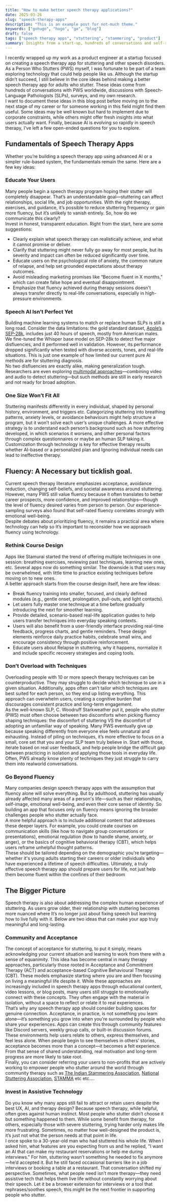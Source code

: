 ```yaml
---
title: "How to make better speech therapy applications?"
date: 2025-03-26
slug: "speech-therapy-apps"
description: "This is an example post for not-much theme."
keywords: ["gohugo", "hugo", "go", "blog"]
draft: false
tags: ["speech therapy apps", "stuttering", "stammering", "product"]
summary: Insights from a start-up, hundreds of conversations and self-reflection.
---
```


I recently wrapped up my work as a product engineer at a startup focused on creating a speech therapy app for stuttering and other speech disorders. As a Person Who Stutters (PWS) myself, I was fortunate to be part of a team exploring technology that could help people like us. Although the startup didn’t succeed, I still believe in the core ideas behind making a better speech therapy app for adults who stutter. These ideas come from hundreds of conversations with PWS worldwide, discussions with Speech-Language Pathologists (SLPs), surveys, and my own research.
<br> I want to document these ideas in this blog post before moving on to the next stage of my career or for someone working in this field might find them useful. Some ideas may be well known but hard to implement due to corporate constraints, while others might offer fresh insights into what users actually want. Finally, because AI is evolving so rapidly in speech therapy, I’ve left a few open-ended questions for you to explore.

## Fundamentals of Speech Therapy Apps
Whether you’re building a speech therapy app using advanced AI or a simpler rule-based system, the fundamentals remain the same. Here are a few key ideas:
 
### Educate Your Users
 Many people begin a speech therapy program hoping their stutter will completely disappear. That’s an understandable goal—stuttering can affect relationships, social life, and job opportunities. With the right therapy, exercises, and guidance, it’s possible to reduce stuttering frequency or gain more fluency, but it’s unlikely to vanish entirely. So, how do we communicate this clearly?
<br> Invest in honest, transparent education. Right from the start, here are some suggestions:
- Clearly explain what speech therapy can realistically achieve, and what it cannot promise or deliver.
- Clarify that stuttering might never fully go away for most people, but its severity and impact can often be reduced significantly over time.
- Educate users on the psychological role of anxiety, the common nature of relapse, and help set grounded expectations about therapy outcomes.
- Avoid misleading marketing promises like “Become fluent in X months,” which can create false hope and eventual disappointment.
- Emphasize that fluency achieved during therapy sessions doesn't always transfer directly to real-life conversations, especially in high-pressure environments.

### Speech AI Isn’t Perfect Yet
Building machine learning systems to match or replace human SLPs is still a long road. Consider the data limitations: the gold standard dataset, [Apple’s SEP-28k](https://machinelearning.apple.com/research/stuttering-event-detection), includes just 40 hours of speech, mostly from American males. We fine-tuned the  Whisper base model on SEP-28k to detect five major disfluencies, and it performed well in validation. However, its performance dropped significantly when tested with diverse accents, tones, and real-life situations. This is just one example of how limited our current pure AI methods are for stuttering diagnosis.
<br> No two disfluencies are exactly alike, making generalization tough. Researchers are even exploring [multimodal approaches](https://arxiv.org/abs/2406.06964)—combining video and audio to detect stuttering—but such methods are still in early research and not ready for broad adoption.

### One Size Won’t Fit All
Stuttering manifests differently in every individual, shaped by personal history, environment, and triggers etc. Categorizing stuttering into breathing patterns, anxiety levels, or avoidance behaviours might help structure a program, but it won’t solve each user’s unique challenges. A more effective strategy is to understand each person’s background such as how stuttering developed, in which scenarios it worsens, and other personal factors through complex questionnaires or maybe an human SLP taking it.
<br> Customization through technology is key for effective therapy results whether AI-based or a personalized plan and Ignoring individual needs can lead to ineffective therapy.

## Fluency:  A Necessary but ticklish goal.
Current speech therapy literature emphasizes acceptance, avoidance reduction, changing self-beliefs, and societal awareness around stuttering. However, many PWS still value fluency because it often translates to better career prospects, more confidence, and improved relationships—though the level of fluency desired varies from person to person. Our experience-sampling surveys also found that self-rated fluency correlates strongly with emotional well-being.
<br> Despite debates about prioritizing fluency, it remains a practical area where technology can help so It’s important to reconsider how we approach fluency using technology. 

### Rethink Course Design
Apps like Stamurai started the trend of offering multiple techniques in one session: breathing exercises, reviewing past techniques, learning new ones, etc. Several apps now do something similar. The downside is that users may be overwhelmed, with little time to practice existing techniques before moving on to new ones.
<br> A better approach starts from the course design itself, here are few ideas:
- Break fluency training into smaller, focused, and clearly defined modules (e.g., gentle onset, prolongation, pull-outs, and light contacts).
- Let users fully master one technique at a time before gradually introducing the next for smoother learning.
- Provide detailed, scenario-based real-life application guides to help users transfer techniques into everyday speaking contexts.
- Users will also benefit from a user-friendly interface providing real-time feedback, progress charts, and gentle reminders. These design elements reinforce daily practice habits, celebrate small wins, and encourage consistency through positive reinforcement.
- Educate users about Relapse in stuttering, why it happens, normalize it and include specific recovery strategies and coping tools.

### Don’t Overload with Techniques
Overloading people with 10 or more speech therapy techniques can be counterproductive. They may struggle to decide which technique to use in a given situation. Additionally, apps often can’t tailor which techniques are best suited for each person, so they end up listing everything. This approach can overwhelm users, creating a cognitive burden that discourages consistent practice and long-term engagement.
<br> As the well-known SLP, C. Woodruff Starkweather put it, people who stutter (PWS) must often choose between two discomforts when picking fluency shaping techniques: the discomfort of stuttering VS the discomfort of adopting an unfamiliar way of speaking. Many PWS eventually give up because speaking differently from everyone else feels unnatural and exhausting. Instead of piling on techniques, it’s more effective to focus on a small, core set that you and your SLP team truly believe in. Start with those, iterate based on real user feedback, and help people bridge the difficult gap between practicing in isolation and applying those tools in everyday life. Often, PWS already know plenty of techniques they just struggle to carry them into realworld conversations.
### Go Beyond Fluency
Many companies design speech therapy apps with the assumption that fluency alone will solve everything. But by adulthood, stuttering has usually already affected many areas of a person's life—such as their relationships, self-image, emotional well-being, and even their core sense of identity. So building an app that focuses only on fluency means ignoring the broader challenges people who stutter actually face.
<br> A more helpful approach is to include additional content that addresses these deeper layers. For example, you could create courses on communication skills (like how to navigate group conversations or presentations), emotional regulation (how to handle shame, anxiety, or anger), or the basics of cognitive behavioral therapy (CBT), which helps users reframe unhelpful thought patterns.
<br> These should be tailored depending on the demographic you're targeting—whether it's young adults starting their careers or older individuals who have experienced a lifetime of speech difficulties. Ultimately, a truly effective speech therapy app should prepare users for life, not just help them become fluent within the confines of their bedroom

## The Bigger Picture

Speech therapy is also about addressing the complex human experience of stuttering. As users grow older, their relationship with stuttering becomes more nuanced where It’s no longer just about fixing speech but learning how to live fully with it. Below are two ideas that can make your app truly meaningful and long-lasting.

### Community and Acceptance
The concept of acceptance for stuttering, to put it simply, means acknowledging your current situation and learning to work from there with a sense of equanimity. This idea has become central in many therapy approaches, particularly those rooted in Acceptance and Commitment Therapy (ACT) and acceptance-based Cognitive Behavioural Therapy (CBT). These models emphasize starting where you are and then focusing on living a meaningful life despite it. While these approaches are increasingly included in speech therapy apps through educational content, video lessons, or blog posts, many users still struggle to emotionally connect with these concepts. They often engage with the material in isolation, without a space to reflect or relate it to real experiences.
<br> That’s why any speech therapy app should consider building spaces for genuine connection. Acceptance, in practice, is not something you learn alone—it’s something you grow into when you're surrounded by people who share your experiences. Apps can create this through community features like Discord servers, weekly group calls, or built-in discussion forums. These environments help users relate to others, express themselves, and feel less alone. When people begin to see themselves in others’ stories, acceptance becomes more than a concept—it becomes a felt experience. From that sense of shared understanding, real motivation and long-term progress are more likely to take root.
<br> Finally, you can consider referring your users to non-profits that are actively working to empower people who stutter around the world through community therapy such as [The Indian Stammering Association](https://stammer.in/home/), [National Stuttering Association](https://www.westutter.org/), [STAMMA](https://stamma.org/) etc etc....

### Invest in Assistive Technology
Do you know why many apps still fail to attract or retain users despite the best UX, AI, and therapy design? Because speech therapy, while helpful, often goes against human instinct. Most people who stutter didn’t choose it but something happened to them. While some benefit from therapy, for others, especially those with severe stuttering, trying harder only makes life more frustrating. Sometimes, no matter how well-designed the product is, it’s just not what the person needs at that point in life. 
<br> I once spoke to a 30-year-old man who had stuttered his whole life. When I asked him, what features are you expecting from us and he replied, "I want an AI that can make my restaurant reservations or help me during interviews." For him, stuttering wasn’t something he needed to fix anymore—he’d accepted it. But he still faced occasional barriers like in a job interviews or booking a table at a restaurant. That conversation shifted my perspective. Sometimes, what people need isn’t more therapy—they need assistive tech that helps them live life without constantly worrying about their speech. Let it be a browser extension for interviews or a tool that rephrases/soothes speech, this might be the next frontier in supporting people who stutter.